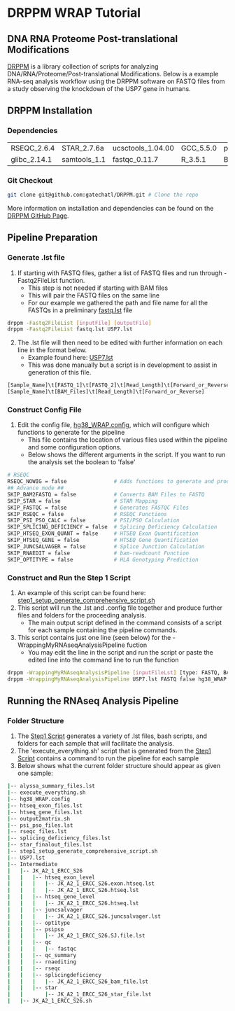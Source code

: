 
# DRPPM WRAP Tutorial

## DNA RNA Proteome Post-translational Modifications

[DRPPM](https://github.com/gatechatl/DRPPM) is a library collection of scripts for analyzing DNA/RNA/Proteome/Post-translational Modifications. Below is a example RNA-seq analysis workflow using the DRPPM software on FASTQ files from a study observing the knockdown of the USP7 gene in humans.

## DRPPM Installation

### Dependencies

|  |  |  |  |  |
| --- | --- | --- | --- | --- |
| RSEQC_2.6.4 | STAR_2.7.6a | ucsctools_1.04.00 | GCC_5.5.0 | python_2.7.9 |
| glibc_2.14.1 | samtools_1.1 | fastqc_0.11.7 | R_3.5.1 | Bedtools_2.27.1 |

### Git Checkout

```bash
git clone git@github.com:gatechatl/DRPPM.git # Clone the repo
```

More information on installation and dependencies can be found on the [DRPPM GitHub Page](https://github.com/gatechatl/DRPPM).

## Pipeline Preparation

### Generate .lst file

1. If starting with FASTQ files, gather a list of FASTQ files and run through -Fastq2FileList function.
   * This step is not needed if starting with BAM files
   * This will pair the FASTQ files on the same line
   * For our example we gathered the path and file name for all the FASTQs in a preliminary [fastq.lst](https://github.com/shawlab-moffitt/DRPPM-WRAP-Tutorial/blob/main/fastq.lst) file
```bash
drppm -Fastq2FileList [inputFile] [outputFile]
drppm -Fastq2FileList fastq.lst USP7.lst
```

2. The .lst file will then need to be edited with further information on each line in the format below.
   * Example found here: [USP7.lst](https://github.com/shawlab-moffitt/DRPPM-WRAP-Tutorial/blob/main/USP7.lst)
   * This was done manually but a script is in development to assist in generation of this file.
```bash
[Sample_Name]\t[FASTQ_1]\t[FASTQ_2]\t[Read_Length]\t[Forward_or_Reverse] #If using FASTQ files
[Sample_Name]\t[BAM_Files]\t[Read_Length]\t[Forward_or_Reverse]          #If using BAM files
```

### Construct Config File

1. Edit the config file, [hg38_WRAP.config](https://github.com/shawlab-moffitt/DRPPM-WRAP-Tutorial/blob/main/hg38_WRAP.config), which will configure which functions to generate for the pipeline
   * This file contains the location of various files used within the pipeline and some configuration options.
   * Below shows the different arguments in the script. If you want to run the analysis set the boolean to 'false'
```bash
# RSEQC
RSEQC_NOWIG = false               # Adds functions to generate and process BigWig files
## Advance mode ##
SKIP_BAM2FASTQ = false            # Converts BAM Files to FASTQ
SKIP_STAR = false                 # STAR Mapping
SKIP_FASTQC = false               # Generates FASTQC Files
SKIP_RSEQC = false                # RSEQC Functions
SKIP_PSI_PSO_CALC = false         # PSI/PSO Calculation
SKIP_SPLICING_DEFICIENCY = false  # Splicing Deficiency Calculation
SKIP_HTSEQ_EXON_QUANT = false     # HTSEQ Exon Quantification
SKIP_HTSEQ_GENE = false           # HTSEQ Gene Quantification
SKIP_JUNCSALVAGER = false         # Splice Junction Calculation
SKIP_RNAEDIT = false              # bam-readcount Function
SKIP_OPTITYPE = false             # HLA Genotyping Prediction
```

### Construct and Run the Step 1 Script

1. An example of this script can be found here: [step1_setup_generate_comprehensive_script.sh](https://github.com/shawlab-moffitt/DRPPM-WRAP-Tutorial/blob/main/step1_setup_generate_comprehensive_script.sh)
2. This script will run the .lst and .config file together and produce further files and folders for the proceeding analysis.
   * The main output script defined in the command consists of a script for each sample containing the pipeline commands.
3. This script contains just one line (seen below) for the -WrappingMyRNAseqAnalysisPipeline fuction
   * You may edit the line in the script and run the script or paste the edited line into the command line to run the function
```bash
drppm -WrappingMyRNAseqAnalysisPipeline [inputFileLst] [type: FASTQ, BAM] [remapping flag: true or false] [run time config file] [prefix for output folder] [outputShellscript]
drppm -WrappingMyRNAseqAnalysisPipeline USP7.lst FASTQ false hg38_WRAP.config Output execute_everything.sh
```

## Running the RNAseq Analysis Pipeline

### Folder Structure

1. The [Step1 Script]() generates a variety of .lst files, bash scripts, and folders for each sample that will facilitate the analysis.
2. The 'execute_everything.sh' script that is generated from the [Step1 Script]() contains a command to run the pipeline for each sample
3. Below shows what the current folder structure should appear as given one sample:
```bash
|-- alyssa_summary_files.lst
|-- execute_everything.sh
|-- hg38_WRAP.config
|-- htseq_exon_files.lst
|-- htseq_gene_files.lst
|-- output2matrix.sh
|-- psi_pso_files.lst
|-- rseqc_files.lst
|-- splicing_deficiency_files.lst
|-- star_finalout_files.lst
|-- step1_setup_generate_comprehensive_script.sh
|-- USP7.lst
|-- Intermediate
|   |-- JK_A2_1_ERCC_S26
|   |   |-- htseq_exon_level
|   |   |   |-- JK_A2_1_ERCC_S26.exon.htseq.lst
|   |   |   |-- JK_A2_1_ERCC_S26.htseq.lst
|   |   |-- htseq_gene_level
|   |   |   |-- JK_A2_1_ERCC_S26.htseq.lst
|   |   |-- juncsalvager
|   |   |   |-- JK_A2_1_ERCC_S26.juncsalvager.lst
|   |   |-- optitype
|   |   |-- psipso
|   |   |   |-- JK_A2_1_ERCC_S26.SJ.file.lst
|   |   |-- qc
|   |   |   |-- fastqc
|   |   |-- qc_summary
|   |   |-- rnaediting
|   |   |-- rseqc
|   |   |-- splicingdeficiency
|   |   |   |-- JK_A2_1_ERCC_S26_bam_file.lst
|   |   |-- star
|   |       |-- JK_A2_1_ERCC_S26_star_file.lst
|   |-- JK_A2_1_ERCC_S26.sh
```


